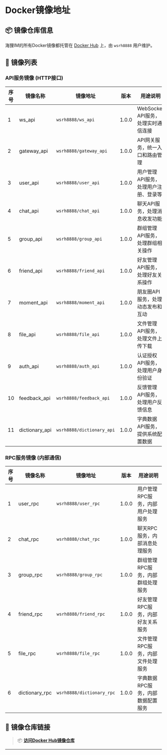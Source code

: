 # Docker镜像地址

## 📦 镜像仓库信息

海狸IM的所有Docker镜像都托管在 [Docker Hub](https://hub.docker.com/u/wsrh8888) 上，由 `wsrh8888` 用户维护。

## 🐳 镜像列表

### API服务镜像 (HTTP接口)

| 序号 | 镜像名称 | 镜像地址 | 版本 | 用途说明 |
|------|----------|----------|------|----------|
| 1 | ws_api | `wsrh8888/ws_api` | 1.0.0 | WebSocket API服务，处理实时通信连接 |
| 2 | gateway_api | `wsrh8888/gateway_api` | 1.0.0 | API网关服务，统一入口和路由管理 |
| 3 | user_api | `wsrh8888/user_api` | 1.0.0 | 用户管理API服务，处理用户注册、登录等 |
| 4 | chat_api | `wsrh8888/chat_api` | 1.0.0 | 聊天API服务，处理消息收发功能 |
| 5 | group_api | `wsrh8888/group_api` | 1.0.0 | 群组管理API服务，处理群组相关操作 |
| 6 | friend_api | `wsrh8888/friend_api` | 1.0.0 | 好友管理API服务，处理好友关系操作 |
| 7 | moment_api | `wsrh8888/moment_api` | 1.0.0 | 朋友圈API服务，处理动态发布和互动 |
| 8 | file_api | `wsrh8888/file_api` | 1.0.0 | 文件管理API服务，处理文件上传下载 |
| 9 | auth_api | `wsrh8888/auth_api` | 1.0.0 | 认证授权API服务，处理用户身份验证 |
| 10 | feedback_api | `wsrh8888/feedback_api` | 1.0.0 | 反馈管理API服务，处理用户反馈信息 |
| 11 | dictionary_api | `wsrh8888/dictionary_api` | 1.0.0 | 字典数据API服务，提供系统配置数据 |

### RPC服务镜像 (内部通信)

| 序号 | 镜像名称 | 镜像地址 | 版本 | 用途说明 |
|------|----------|----------|------|----------|
| 1 | user_rpc | `wsrh8888/user_rpc` | 1.0.0 | 用户管理RPC服务，内部用户处理服务 |
| 2 | chat_rpc | `wsrh8888/chat_rpc` | 1.0.0 | 聊天RPC服务，内部消息处理服务 |
| 3 | group_rpc | `wsrh8888/group_rpc` | 1.0.0 | 群组管理RPC服务，内部群组处理服务 |
| 4 | friend_rpc | `wsrh8888/friend_rpc` | 1.0.0 | 好友管理RPC服务，内部好友关系服务 |
| 5 | file_rpc | `wsrh8888/file_rpc` | 1.0.0 | 文件管理RPC服务，内部文件处理服务 |
| 6 | dictionary_rpc | `wsrh8888/dictionary_rpc` | 1.0.0 | 字典数据RPC服务，内部数据配置服务 |

## 🔗 镜像仓库链接

> 📦 **[访问Docker Hub镜像仓库](https://hub.docker.com/u/wsrh8888)**

---
